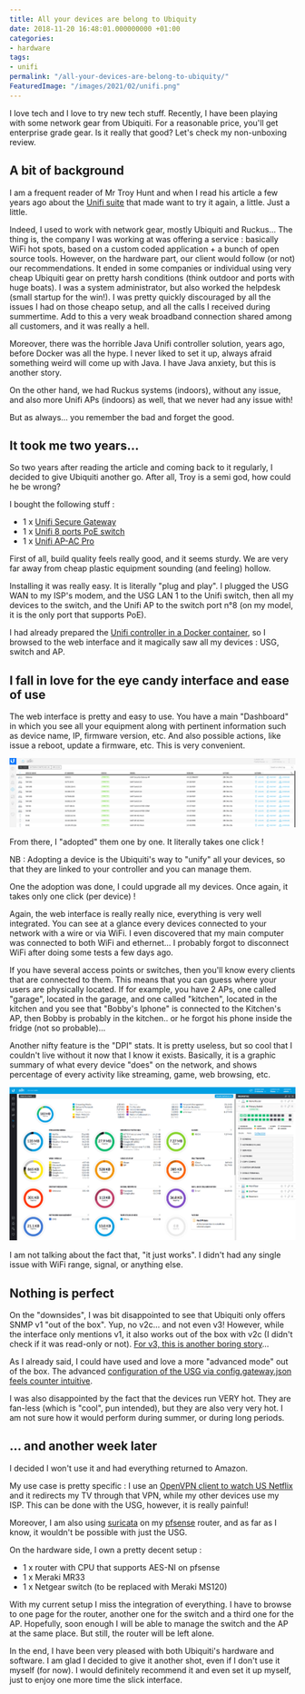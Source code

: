 ```yaml
---
title: All your devices are belong to Ubiquity
date: 2018-11-20 16:48:01.000000000 +01:00
categories:
- hardware
tags:
- unifi
permalink: "/all-your-devices-are-belong-to-ubiquity/"
FeaturedImage: "/images/2021/02/unifi.png"
---
```

I love tech and I love to try new tech stuff. Recently, I have been playing with some network gear from Ubiquiti. For a reasonable price, you'll get enterprise grade gear. Is it really that good? Let's check my non-unboxing review.

## A bit of background

I am a frequent reader of Mr Troy Hunt and when I read his article a few years ago about the [Unifi suite](https://www.troyhunt.com/ubiquiti-all-the-things-how-i-finally-fixed-my-dodgy-wifi/) that made want to try it again, a little. Just a little.

Indeed, I used to work with network gear, mostly Ubiquiti and Ruckus... The thing is, the company I was working at was offering a service : basically WiFi hot spots, based on a custom coded application + a bunch of open source tools. However, on the hardware part, our client would follow (or not) our recommendations. It ended in some companies or individual using very cheap Ubiquiti gear on pretty harsh conditions (think outdoor and ports with huge boats). I was a system administrator, but also worked the helpdesk (small startup for the win!). I was pretty quickly discouraged by all the issues I had on those cheapo setup, and all the calls I received during summertime. Add to this a very weak broadband connection shared among all customers, and it was really a hell.

Moreover, there was the horrible Java Unifi controller solution, years ago, before Docker was all the hype. I never liked to set it up, always afraid something weird will come up with Java. I have Java anxiety, but this is another story.

On the other hand, we had Ruckus systems (indoors), without any issue, and also more Unifi APs (indoors) as well, that we never had any issue with!

But as always... you remember the bad and forget the good.

## It took me two years...

So two years after reading the article and coming back to it regularly, I decided to give Ubiquiti another go. After all, Troy is a semi god, how could he be wrong?

I bought the following stuff :

- 1 x [Unifi Secure Gateway](https://amzn.to/2OYbba8)
- 1 x [Unifi 8 ports PoE switch](https://amzn.to/2QWFS0Z)
- 1 x [Unifi AP-AC Pro](https://amzn.to/2DNJmjs)

First of all, build quality feels really good, and it seems sturdy. We are very far away from cheap plastic equipment sounding (and feeling) hollow.

Installing it was really easy. It is literally "plug and play". I plugged the USG WAN to my ISP's modem, and the USG LAN 1 to the Unifi switch, then all my devices to the switch, and the Unifi AP to the switch port n°8 (on my model, it is the only port that supports PoE).

I had already prepared the [Unifi controller in a Docker container](https://www.masoopy.com/using-unifi-controller-on-docker/), so I browsed to the web interface and it magically saw all my devices : USG, switch and AP.

## I fall in love for the eye candy interface and ease of use

The web interface is pretty and easy to use. You have a main "Dashboard" in which you see all your equipment along with pertinent information such as device name, IP, firmware version, etc. And also possible actions, like issue a reboot, update a firmware, etc. This is very convenient.

![[](/images/2018/11/unifi_dashboard-1-300x73.png)](/images/2018/11/unifi_dashboard-1.png)

From there, I "adopted" them one by one. It literally takes one click !

NB : Adopting a device is the Ubiquiti's way to "unify" all your devices, so that they are linked to your controller and you can manage them.

One the adoption was done, I could upgrade all my devices. Once again, it takes only one click (per device) !

Again, the web interface is really really nice, everything is very well integrated. You can see at a glance every devices connected to your network with a wire or via WiFi. I even discovered that my main computer was connected to both WiFi and ethernet... I probably forgot to disconnect WiFi after doing some tests a few days ago.

If you have several access points or switches, then you'll know every clients that are connected to them. This means that you can guess where your users are physically located. If for example, you have 2 APs, one called "garage", located in the garage, and one called "kitchen", located in the kitchen and you see that "Bobby's Iphone" is connected to the Kitchen's AP, then Bobby is probably in the kitchen.. or he forgot his phone inside the fridge (not so probable)...

Another nifty feature is the "DPI" stats. It is pretty useless, but so cool that I couldn't live without it now that I know it exists. Basically, it is a graphic summary of what every device "does" on the network, and shows percentage of every activity like streaming, game, web browsing, etc.

![[Unifi DPI](/images/2018/11/unifi_dpi-300x161.png)](/images/2018/11/unifi_dpi.png)

I am not talking about the fact that, "it just works". I didn't had any single issue with WiFi range, signal, or anything else.

## Nothing is perfect

On the "downsides", I was bit disappointed to see that Ubiquiti only offers SNMP v1 "out of the box". Yup, no v2c... and not even v3! However, while the interface only mentions v1, it also works out of the box with v2c (I didn't check if it was read-only or not). [For v3, this is another boring story](https://www.youtube.com/watch?v=Dm-Z2ig6XMo)...

As I already said, I could have used and love a more "advanced mode" out of the box. The advanced [configuration of the USG via config.gateway.json feels counter intuitive](https://help.ubnt.com/hc/en-us/articles/215458888-UniFi-USG-Advanced-Configuration).

I was also disappointed by the fact that the devices run VERY hot. They are fan-less (which is "cool", pun intended), but they are also very very hot. I am not sure how it would perform during summer, or during long periods.

## ... and another week later

I decided I won't use it and had everything returned to Amazon.

My use case is pretty specific : I use an [OpenVPN client to watch US Netflix](https://www.masoopy.com/watch-netflix-us-from-anywhere-in-the-world/) and it redirects my TV through that VPN, while my other devices use my ISP. This can be done with the USG, however, it is really painful!

Moreover, I am also using [suricata](https://suricata-ids.org/) on my [pfsense](https://www.pfsense.org/) router, and as far as I know, it wouldn't be possible with just the USG.

On the hardware side, I own a pretty decent setup :

- 1 x router with CPU that supports AES-NI on pfsense
- 1 x Meraki MR33
- 1 x Netgear switch (to be replaced with Meraki MS120)

With my current setup I miss the integration of everything. I have to browse to one page for the router, another one for the switch and a third one for the AP. Hopefully, soon enough I will be able to manage the switch and the AP at the same place. But still, the router will be left alone.

In the end, I have been very pleased with both Ubiquiti's hardware and software. I am glad I decided to give it another shot, even if I don't use it myself (for now). I would definitely recommend it and even set it up myself, just to enjoy one more time the slick interface.

